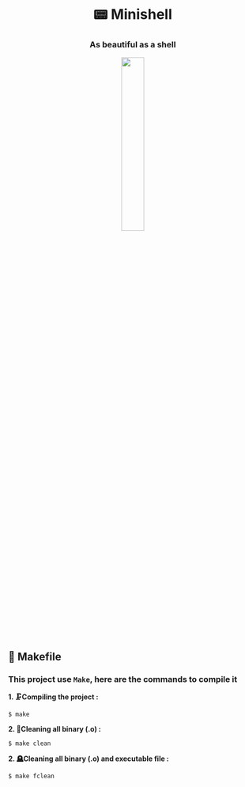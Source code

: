 
<div align="center">
  <h1>📟 Minishell</h1>
  <h3>As beautiful as a shell</h3>
  <a href=https://open.spotify.com/track/18pedqpot9iF1Z7Ol3YHmc?si=15e7483b67544b80><img src=https://www.podcastjournal.net/photo/art/default/3659590-5359889.jpg?v=1326539099 width="30%">
  </a></img>
</div>


## 🔩 Makefile

### This project use `Make`, here are the commands to compile it

**1. 🗜️Compiling the project :**

```shell
$ make
```

**2. 🧹Cleaning all binary (.o) :**

```shell
$ make clean
```

**2. 🪦Cleaning all binary (.o) and executable file :**

```shell
$ make fclean
```

